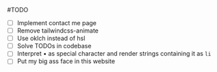 #TODO
- [ ] Implement contact me page
- [ ] Remove tailwindcss-animate
- [ ] Use oklch instead of hsl
- [ ] Solve TODOs in codebase
- [ ] Interpret • as special character and render strings containing it as `li`
- [ ] Put my big ass face in this website
